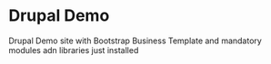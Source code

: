 # Drupal Demo
Drupal Demo site with Bootstrap Business Template and mandatory modules adn libraries just installed
